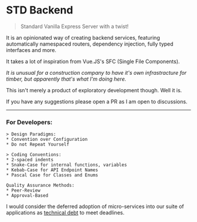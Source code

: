 # STD Backend
> Standard Vanilla Express Server with a twist!

It is an opinionated way of creating backend services, featuring automatically namespaced routers, dependency injection, fully typed interfaces and more.

It takes a lot of inspiration from Vue.JS's SFC (Single File Components).

*It is unusual for a construction company to have it's own infrastracture for timber, but apparently that's what I'm doing here.*

This isn't merely a product of exploratory development though. Well it is.

If you have any suggestions please open a PR as I am open to discussions.

<hr />

### For Developers:

```
> Design Paradigms:
* Convention over Configuration
* Do not Repeat Yourself

> Coding Conventions:
* 2-spaced indents
* Snake-Case for internal functions, variables
* Kebab-Case for API Endpoint Names
* Pascal Case for Classes and Enums

Quality Assurance Methods:
* Peer-Review
* Approval-Based
```

I would consider the deferred adoption of micro-services into our suite of applications as <u>technical debt</u> to meet deadlines.